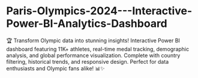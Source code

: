 # Paris-Olympics-2024---Interactive-Power-BI-Analytics-Dashboard
🏆 Transform Olympic data into stunning insights! Interactive Power BI dashboard featuring 11K+ athletes, real-time medal tracking, demographic analysis, and global performance visualization. Complete with country filtering, historical trends, and responsive design. Perfect for data enthusiasts and Olympic fans alike! 📊✨
